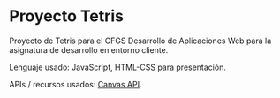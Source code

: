# Proyecto Tetris
Proyecto de Tetris para el CFGS Desarrollo de Aplicaciones Web para la asignatura de desarrollo en entorno cliente.

Lenguaje usado: JavaScript, HTML-CSS para presentación.

APIs / recursos usados: [Canvas API](https://canvasjs.com/).
